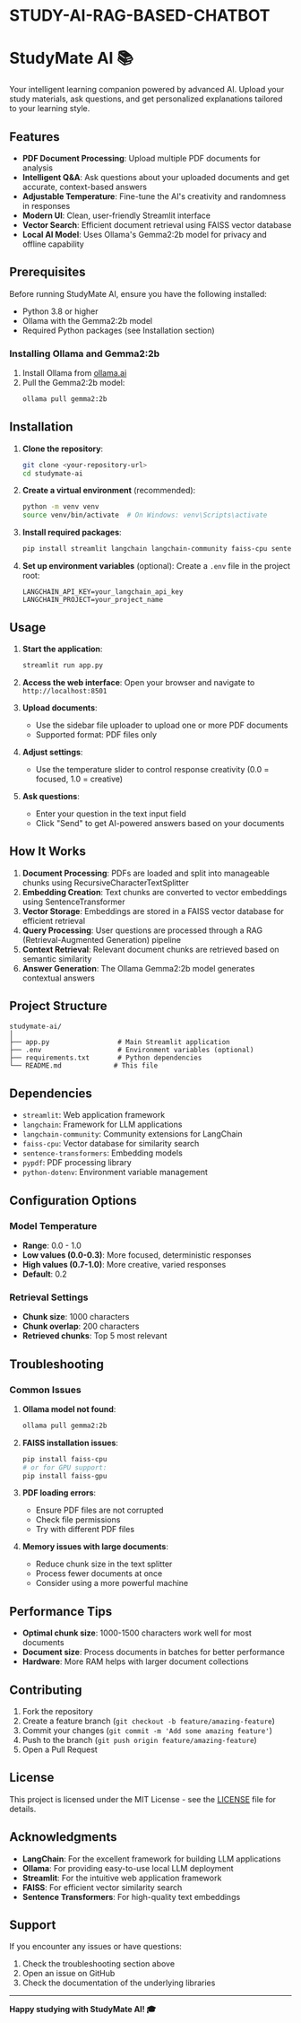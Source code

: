 # STUDY-AI-RAG-BASED-CHATBOT

# StudyMate AI 📚

Your intelligent learning companion powered by advanced AI. Upload your study materials, ask questions, and get personalized explanations tailored to your learning style.

## Features

- **PDF Document Processing**: Upload multiple PDF documents for analysis
- **Intelligent Q&A**: Ask questions about your uploaded documents and get accurate, context-based answers
- **Adjustable Temperature**: Fine-tune the AI's creativity and randomness in responses
- **Modern UI**: Clean, user-friendly Streamlit interface
- **Vector Search**: Efficient document retrieval using FAISS vector database
- **Local AI Model**: Uses Ollama's Gemma2:2b model for privacy and offline capability

## Prerequisites

Before running StudyMate AI, ensure you have the following installed:

- Python 3.8 or higher
- Ollama with the Gemma2:2b model
- Required Python packages (see Installation section)

### Installing Ollama and Gemma2:2b

1. Install Ollama from [ollama.ai](https://ollama.ai/)
2. Pull the Gemma2:2b model:
   ```bash
   ollama pull gemma2:2b
   ```

## Installation

1. **Clone the repository**:
   ```bash
   git clone <your-repository-url>
   cd studymate-ai
   ```

2. **Create a virtual environment** (recommended):
   ```bash
   python -m venv venv
   source venv/bin/activate  # On Windows: venv\Scripts\activate
   ```

3. **Install required packages**:
   ```bash
   pip install streamlit langchain langchain-community faiss-cpu sentence-transformers pypdf python-dotenv
   ```

4. **Set up environment variables** (optional):
   Create a `.env` file in the project root:
   ```env
   LANGCHAIN_API_KEY=your_langchain_api_key
   LANGCHAIN_PROJECT=your_project_name
   ```

## Usage

1. **Start the application**:
   ```bash
   streamlit run app.py
   ```

2. **Access the web interface**:
   Open your browser and navigate to `http://localhost:8501`

3. **Upload documents**:
   - Use the sidebar file uploader to upload one or more PDF documents
   - Supported format: PDF files only

4. **Adjust settings**:
   - Use the temperature slider to control response creativity (0.0 = focused, 1.0 = creative)

5. **Ask questions**:
   - Enter your question in the text input field
   - Click "Send" to get AI-powered answers based on your documents

## How It Works

1. **Document Processing**: PDFs are loaded and split into manageable chunks using RecursiveCharacterTextSplitter
2. **Embedding Creation**: Text chunks are converted to vector embeddings using SentenceTransformer
3. **Vector Storage**: Embeddings are stored in a FAISS vector database for efficient retrieval
4. **Query Processing**: User questions are processed through a RAG (Retrieval-Augmented Generation) pipeline
5. **Context Retrieval**: Relevant document chunks are retrieved based on semantic similarity
6. **Answer Generation**: The Ollama Gemma2:2b model generates contextual answers

## Project Structure

```
studymate-ai/
│
├── app.py                 # Main Streamlit application
├── .env                   # Environment variables (optional)
├── requirements.txt       # Python dependencies
└── README.md             # This file
```

## Dependencies

- `streamlit`: Web application framework
- `langchain`: Framework for LLM applications
- `langchain-community`: Community extensions for LangChain
- `faiss-cpu`: Vector database for similarity search
- `sentence-transformers`: Embedding models
- `pypdf`: PDF processing library
- `python-dotenv`: Environment variable management

## Configuration Options

### Model Temperature
- **Range**: 0.0 - 1.0
- **Low values (0.0-0.3)**: More focused, deterministic responses
- **High values (0.7-1.0)**: More creative, varied responses
- **Default**: 0.2

### Retrieval Settings
- **Chunk size**: 1000 characters
- **Chunk overlap**: 200 characters
- **Retrieved chunks**: Top 5 most relevant

## Troubleshooting

### Common Issues

1. **Ollama model not found**:
   ```bash
   ollama pull gemma2:2b
   ```

2. **FAISS installation issues**:
   ```bash
   pip install faiss-cpu
   # or for GPU support:
   pip install faiss-gpu
   ```

3. **PDF loading errors**:
   - Ensure PDF files are not corrupted
   - Check file permissions
   - Try with different PDF files

4. **Memory issues with large documents**:
   - Reduce chunk size in the text splitter
   - Process fewer documents at once
   - Consider using a more powerful machine

## Performance Tips

- **Optimal chunk size**: 1000-1500 characters work well for most documents
- **Document size**: Process documents in batches for better performance
- **Hardware**: More RAM helps with larger document collections

## Contributing

1. Fork the repository
2. Create a feature branch (`git checkout -b feature/amazing-feature`)
3. Commit your changes (`git commit -m 'Add some amazing feature'`)
4. Push to the branch (`git push origin feature/amazing-feature`)
5. Open a Pull Request

## License

This project is licensed under the MIT License - see the [LICENSE](LICENSE) file for details.

## Acknowledgments

- **LangChain**: For the excellent framework for building LLM applications
- **Ollama**: For providing easy-to-use local LLM deployment
- **Streamlit**: For the intuitive web application framework
- **FAISS**: For efficient vector similarity search
- **Sentence Transformers**: For high-quality text embeddings

## Support

If you encounter any issues or have questions:
1. Check the troubleshooting section above
2. Open an issue on GitHub
3. Check the documentation of the underlying libraries

---

**Happy studying with StudyMate AI! 🎓**
